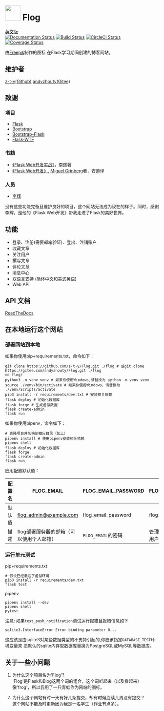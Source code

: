 # <img src="https://flog.pythonanywhere.com/static/favicon/favicon.svg" width="50px"> Flog
[英文版](./README.md)  
[![Documentation Status](https://img.shields.io/readthedocs/flog?logo=Read%20The%20Docs&style=for-the-badge)](https://flog.readthedocs.io/en/latest/?badge=latest)
[![Build Status](https://img.shields.io/endpoint.svg?url=https%3A%2F%2Factions-badge.atrox.dev%2Fz-t-y%2FFlog%2Fbadge&style=for-the-badge)](https://actions-badge.atrox.dev/z-t-y/Flog/goto)
[![CircleCI Status](https://img.shields.io/circleci/build/gh/z-t-y/Flog?label=circleci&logo=circleci&style=for-the-badge)](https://circleci.com/gh/z-t-y/Flog)
[![Coverage Status](https://img.shields.io/coveralls/github/z-t-y/Flog?logo=coveralls&style=for-the-badge)](https://coveralls.io/github/z-t-y/Flog?branch=master)

由[Freepik]("https://www.flaticon.com/authors/freepik")制作的图标
在Flask学习期间创建的博客网站。

## 维护者

[z-t-y(Github)](https://github.com/z-t-y)
[andyzhouty(Gitee)](https://gitee.com/andyzhouty)

## 致谢

### 项目

- [Flask](https://github.com/pallets/flask)
- [Bootstrap](https://github.com/twbs/bootstrap)
- [Bootstrap-Flask](https://github.com/greyli/bootstrap-flask)
- [Flask-WTF](https://github.com/lepture/flask-wtf)

### 书籍

- [《Flask Web开发实战》](https://helloflask.com)，[李辉](https://greli.com)著
- [《Flask Web开发》](https://www.ituring.com.cn/book/2463), [Miguel Grinberg](https://blog.miguelgrinberg.com/)著，安道译

### 人员

- [李辉](https://greyli.com)

没有这些功能完备且维护良好的项目，这个网站无法成为现在的样子。同时，感谢李辉，是他的《Flask Web开发》带我走进了Flask的美好世界。

## 功能

- 登录、注册(需要邮箱验证)、登出、注销账户
- 收藏文章
- 关注用户
- 撰写文章
- 评论文章
- 消息中心
- 双语言支持 (简体中文和美式英语)
- Web API

## API 文档

[ReadTheDocs](https://flog.readthedocs.io/en/latest/?)

## 在本地运行这个网站

### 部署网站到本地

如果你使用pip+requirements.txt，命令如下：

```shell
git clone https://github.com/z-t-y/Flog.git ./flog # 或git clone https://gitee.com/andyzhouty/Flog.git ./flog
cd flog/
python3 -m venv venv # 如果你使用Windows,请替换为 python -m venv venv
source ./venv/bin/activate # 如果你使用Windows，请替换为 ./venv/Scripts/activate
pip3 install -r requirements/dev.txt # 安装相关依赖
flask deploy # 初始化数据库
flask forge # 生成虚拟数据
flask create-admin
flask run
```

如果你使用pipenv，命令如下：

```shell
# 克隆项目并切换到相应目录（如上）
pipenv install # 使用pipenv安装相关依赖
pipenv shell
flask deploy # 初始化数据库
flask forge
flask create-admin
flask run
```

应用配置默认值：

| 配置名            |  FLOG_EMAIL | FLOG_EMAIL_PASSWORD | FLOG_ADMIN | FLOG_ADMIN_EMAIL | FLOG_ADMIN_PASSWORD |
| ---           | ----------- | ------------------- | ---------- | ---------------- | ------------------- |
| 默认值 | flog_admin@example.com | flog_email_password | flog_admin | flog_admin@example.com | flog_admin_password |
| 描述 | flog部署服务器的邮箱（可以使用个人邮箱） | `FLOG_EMAIL`的密码 | 管理员用户的用户名 | 管理员邮箱账号 | 管理员密码

### 运行单元测试

pip+requirements.txt

```shell
# 假设已经激活了虚拟环境
pip3 install -r requirements/dev.txt
flask test
```

pipenv

```shell
pipenv install --dev
pipenv shell
pytest
```

注意:
如果`test_push_notification`测试运行报错且报错信息如下

```text
sqlite3.InterfaceError Error binding parameter 0...
```

这应该是由sqlite3对某些数据类型的不支持引起的,你应该指定`DATABASE_TEST`环境变量来
把默认的sqlite内存型数据库替换为PostgreSQL或MySQL等数据库。

## 关于一些小问题

1. 为什么这个项目名为'Flog'?  
   'Flog'是Flask和Blog这两个词的组合，这个词听起来（以及看起来）像'frog'，所以我用了一只青蛙作为网站的图标。

2. 为什么这个网站有时一天有好几条提交，却有时候连续几周没有提交？  
这个网站不能及时更新因为我是一名学生（作业有点多）。
